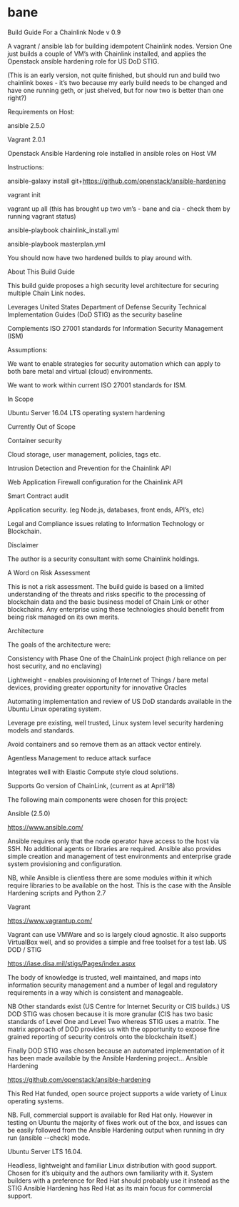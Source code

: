 # bane

Build Guide For a Chainlink Node v 0.9

A vagrant / ansible lab for building idempotent Chainlink nodes. Version One just builds a couple of VM’s with Chainlink installed, and applies the Openstack ansible hardening role for US DoD STIG. 

(This is an early version, not quite finished, but should run and build two chainlink boxes - it’s two because my early build needs to be changed and have one running geth, or just shelved, but for now two is better than one right?)




Requirements on Host:

ansible 2.5.0

Vagrant 2.0.1

Openstack Ansible Hardening role installed in ansible roles on Host VM




Instructions:


ansible-galaxy install git+https://github.com/openstack/ansible-hardening

vagrant init

vagrant up all 
(this has brought up two vm’s - bane and cia - check them by running vagrant status)

ansible-playbook chainlink_install.yml

ansible-playbook masterplan.yml




You should now have two hardened builds to play around with.




About This Build Guide

This build guide proposes a high security level architecture for securing multiple Chain Link nodes.

Leverages United States Department of Defense Security Technical Implementation Guides (DoD STIG) as the security baseline

Complements ISO 27001 standards for Information Security Management (ISM) 




Assumptions:

We want to enable strategies for security automation which can apply to both bare metal and virtual (cloud) environments.

We want to work within current ISO 27001 standards for ISM.




In Scope

Ubuntu Server 16.04 LTS operating system hardening





Currently Out of Scope 

Container security

Cloud storage, user management, policies, tags etc. 

Intrusion Detection and Prevention for the Chainlink API

Web Application Firewall configuration for the Chainlink API

Smart Contract audit

Application security. (eg Node.js, databases, front ends, API’s, etc)

Legal and Compliance issues relating to Information Technology or Blockchain.




Disclaimer

The author is a security consultant with some Chainlink holdings. 




A Word on Risk Assessment

This is not a risk assessment. The build guide is based on a limited understanding of the threats and risks specific to the processing of blockchain data and the basic business model of Chain Link or other blockchains.
 Any enterprise using these technologies should benefit from being risk managed on its own merits.




Architecture

The goals of the architecture were:

Consistency with Phase One of the ChainLink project (high reliance on per host security, and no enclaving)

Lightweight - enables provisioning of Internet of Things / bare metal devices, providing greater opportunity for innovative Oracles

Automating implementation and review of US DoD standards available in the Ubuntu Linux operating system.

Leverage pre existing, well trusted, Linux system level security hardening models and standards.

Avoid containers and so remove them as an attack vector entirely.

Agentless Management to reduce attack surface

Integrates well with Elastic Compute style cloud solutions. 

Supports Go version of ChainLink, (current as at April‘18)


The following main components were chosen for this project:

Ansible (2.5.0)

https://www.ansible.com/ 

Ansible requires only that the node operator have access to the host via SSH. No additional agents or libraries are required. Ansible also provides simple creation and management of test environments and enterprise grade system provisioning and configuration.

NB, while Ansible is clientless there are some modules within it which require libraries to be available on the host. This is the case with the Ansible Hardening scripts and Python 2.7 

Vagrant 

https://www.vagrantup.com/ 

Vagrant can use VMWare and so is largely cloud agnostic. It also supports VirtualBox well, and so provides a simple and free toolset for a test lab.
US DOD / STIG

https://iase.disa.mil/stigs/Pages/index.aspx

The body of knowledge is trusted, well maintained, and maps into information security management and a number of legal and regulatory requirements in a way which is consistent and manageable. 

NB Other standards exist (US Centre for Internet Security or CIS builds.) US DOD STIG was chosen because it is more granular (CIS has two basic standards of Level One and Level Two whereas STIG uses a matrix. The matrix approach of DOD provides us with the opportunity to expose fine grained reporting of security controls onto the blockchain itself.)

Finally DOD STIG was chosen because an automated implementation of it has been made available by the Ansible Hardening project…
Ansible Hardening

https://github.com/openstack/ansible-hardening 

This Red Hat funded, open source project supports a wide variety of Linux operating systems.

NB. Full, commercial support is available for Red Hat only. However in testing on Ubuntu the majority of fixes work out of the box, and issues can be easily followed from the Ansible Hardening output when running in dry run (ansible --check) mode. 


Ubuntu Server LTS 16.04.

Headless, lightweight and familiar Linux distribution with good support. Chosen for it’s ubiquity and the authors own familiarity with it. System builders with a preference for Red Hat should probably use it instead as the STIG Ansible Hardening has Red Hat as its main focus for commercial support. 




